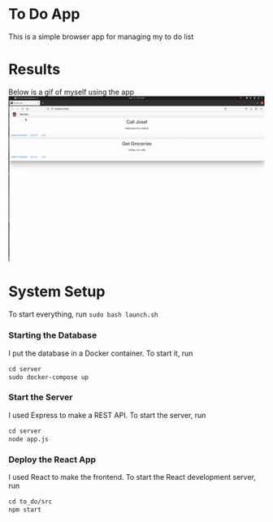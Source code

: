 # To Do App
This is a simple browser app for managing my to do list

# Results
Below is a gif of myself using the app <br />
![Demo gif](videos/demo.gif)

# System Setup
To start everything, run ```sudo bash launch.sh```

### Starting the Database
I put the database in a Docker container. To start it, run 
``` 
cd server
sudo docker-compose up
```

### Start the Server
I used Express to make a REST API. To start the server, run
```
cd server 
node app.js
```

### Deploy the React App
I used React to make the frontend. To start the React development server, run
```
cd to_do/src
npm start
``` 



